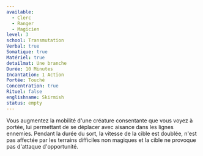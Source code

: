 ```yaml
---
available:
  - Clerc
  - Ranger
  - Magicien
level: 3
school: Transmutation
Verbal: true
Somatique: true
Matériel: true
detailmat: Une branche
Durée: 10 Minutes
Incantation: 1 Action
Portée: Touché
Concentration: true
Rituel: false
englishname: Skirmish
status: empty
---
```

Vous augmentez la mobilité d'une créature consentante que vous voyez à portée, lui permettant de se déplacer avec aisance dans les lignes ennemies. Pendant la durée du sort, la vitesse de la cible est doublée, n'est pas affectée par les terrains difficiles non magiques et la cible ne provoque pas d'attaque d'opportunité.
